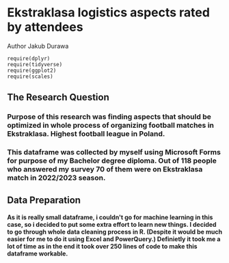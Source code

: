 # Ekstraklasa logistics aspects rated by attendees
Author Jakub Durawa

```{r include=FALSE}
require(dplyr)
require(tidyverse)
require(ggplot2)
require(scales)
```


## **The Research Question**

### Purpose of this research was finding aspects that should be optimized in whole process of organizing football matches in Ekstraklasa. Highest football league in Poland.
### This dataframe was collected by myself using Microsoft Forms for purpose of my Bachelor degree diploma. Out of 118 people who answered my survey 70 of them were on Ekstraklasa match in 2022/2023 season.

## **Data Preparation**

#### As it is really small dataframe, i couldn't go for machine learning in this case, so i decided to put some extra effort to learn new things. I decided to go through whole data cleaning process in R. (Despite it would be much easier for me to do it using Excel and PowerQuery.) Definietly it took me a lot of time as in the end it took over 250 lines of code to make this dataframe workable. 
```{r echo=FALSE}
